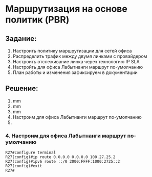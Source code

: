 # Маршрутизация на основе политик (PBR) 
## Задание:
1. Настроить политику маршрутизации для сетей офиса
2. Распределить трафик между двумя линками с провайдером
3. Настроить отслеживание линка через технологию IP SLA
4. Настройть для офиса Лабытнанги маршрут по-умолчанию
5. План работы и изменения зафиксируем в документации
## Решение: 
1. mm
2. mm
3. mm
4. Настроим для офиса Лабытнанги маршрут по-умолчанию
5. 



### 4. Настроим для офиса Лабытнанги маршрут по-умолчанию
```
R27#configure terminal 
R27(config)#ip route 0.0.0.0 0.0.0.0 100.27.25.2
R27(config)#ipv6 route ::/0 2000:FFFF:1000:2725::2
R27(config)#exit
R27#
```

